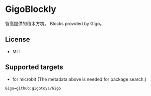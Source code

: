 # GigoBlockly

智高提供的積木方塊。
Blocks provided by Gigo。

## License

* MIT


## Supported targets

* for microbit
(The metadata above is needed for package search.)

```package
Gigo=github:gigotoys/Gigo
```

